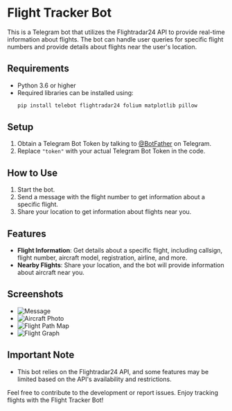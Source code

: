 # Flight Tracker Bot

This is a Telegram bot that utilizes the Flightradar24 API to provide real-time information about flights. The bot can handle user queries for specific flight numbers and provide details about flights near the user's location.

## Requirements
- Python 3.6 or higher
- Required libraries can be installed using:
  ```bash
  pip install telebot flightradar24 folium matplotlib pillow
  ```

## Setup
1. Obtain a Telegram Bot Token by talking to [@BotFather](https://t.me/BotFather) on Telegram.
2. Replace `"token"` with your actual Telegram Bot Token in the code.

## How to Use
1. Start the bot.
2. Send a message with the flight number to get information about a specific flight.
3. Share your location to get information about flights near you.

## Features
- **Flight Information**: Get details about a specific flight, including callsign, flight number, aircraft model, registration, airline, and more.
- **Nearby Flights**: Share your location, and the bot will provide information about aircraft near you.

## Screenshots
- ![Message](https://github.com/vemneyy/flightradar24-telegram/assets/78843201/17e1efd0-62fb-4bfc-8a43-f6d0eb1b5b1a)
- ![Aircraft Photo](https://github.com/vemneyy/flightradar24-telegram/assets/78843201/f4241f1c-97b9-4624-8042-b4186caf80eb)
- ![Flight Path Map](https://github.com/vemneyy/flightradar24-telegram/assets/78843201/4229d389-49cb-48b0-8f52-b08dd4062d74)  
- ![Flight Graph](https://github.com/vemneyy/flightradar24-telegram/assets/78843201/33cc5dd8-c211-4d94-9240-b1d8d1ab8d3c)

## Important Note
- This bot relies on the Flightradar24 API, and some features may be limited based on the API's availability and restrictions.

Feel free to contribute to the development or report issues. Enjoy tracking flights with the Flight Tracker Bot!
